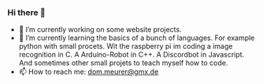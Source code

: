 ### Hi there 👋

<!--
**DMeurer/DMeurer** is a ✨ _special_ ✨ repository because its `README.md` (this file) appears on your GitHub profile.

Here are some ideas to get you started:

- 🔭 I’m currently working on ...
- 🌱 I’m currently learning ...
- 👯 I’m looking to collaborate on ...
- 🤔 I’m looking for help with ...
- 💬 Ask me about ...
- 📫 How to reach me: ...
- 😄 Pronouns: ...
- ⚡ Fun fact: ...
-->

- 🔭 I’m currently working on some website projects.
- 🌱 I’m currently learning the basics of a bunch of languages. For example python with small procets. Wit the raspberry pi im coding a image recognition in C. A Arduino-Robot in C++. A Discordbot in Javascript. And sometimes other small projets to teach myself how to code.
- 📫 How to reach me: dom.meurer@gmx.de
